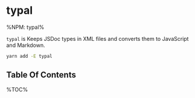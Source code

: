 # typal

%NPM: typal%

`typal` is Keeps JSDoc types in XML files and converts them to JavaScript and Markdown.

```sh
yarn add -E typal
```

## Table Of Contents

%TOC%
